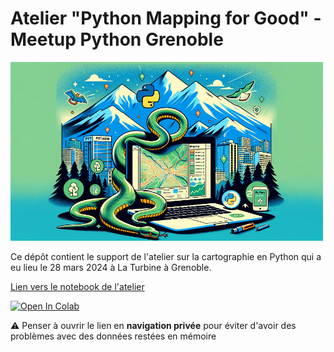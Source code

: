 # Atelier "Python Mapping for Good" - Meetup Python Grenoble

<a href="https://meetup-python-grenoble.github.io/" target="_blank"><img src="content/logo.png" width=500px/></a>

Ce dépôt contient le support de l'atelier sur la cartographie en Python qui a eu lieu le 28 mars 2024 à La Turbine à Grenoble.


<a href="https://github.com/meetup-python-grenoble/cartographie/notebooks/index.html?path=Atelier_cartographie.ipynb" target="_blank">Lien vers le notebook de l'atelier</a>

<a href="https://colab.research.google.com/github/meetup-python-grenoble/cartographie/blob/main/content/Atelier_cartographie.ipynb">
  <img src="https://colab.research.google.com/assets/colab-badge.svg" alt="Open In Colab"/>
</a>

⚠️ Penser à ouvrir le lien en **navigation privée** pour éviter d'avoir des problèmes avec des données restées en mémoire